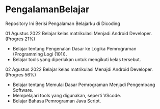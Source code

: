 # PengalamanBelajar
Repository Ini Berisi Pengalaman Belajarku di Dicoding

01 Agustus 2022
Belajar kelas matrikulasi Menjadi Android Developer. (Progres 21%)
  * Belajar tentang Pengenalan Dasar ke Logika Pemrograman (Programming Logi (101)).
  * Belajar tools yang diperlukan untuk mengikuti kelas tersebut. 

02 Agustus 2022
Belajar kelas matrikulasi Menajdi Android Developer. (Progres 56%)
  * Belajar tentang Memulai Dasar Pemrograman Menjadi Pengembang Software.
  * Mempelajari tools yang digunakan, seperti VScode.
  * Belajar Bahasa Pemrograman Java Script.
